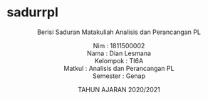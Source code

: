 # sadurrpl
<center>Berisi Saduran Matakuliah Analisis dan Perancangan PL<center>

Nim      : 1811500002<br>
Nama     : Dian Lesmana<br>
Kelompok : TI6A<br>
Matkul   : Analisis dan Perancangan PL<br>
Semester : Genap<br>


TAHUN AJARAN 2020/2021
